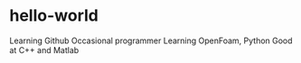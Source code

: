 # hello-world
Learning Github
Occasional programmer
Learning OpenFoam, Python
Good at C++ and Matlab

